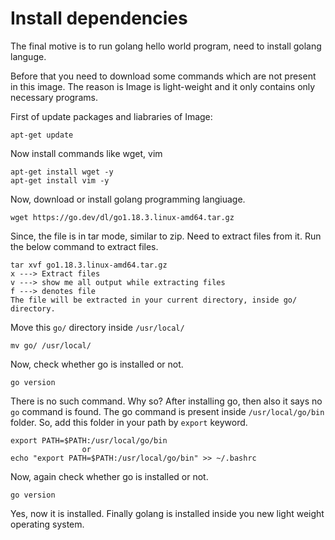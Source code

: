 # Install dependencies
The final motive is to run golang hello world program, need to install
golang languge.

Before that you need to download some commands which are not present
in this image. The reason is Image is light-weight and it only contains 
only necessary programs.

First of update packages and liabraries of Image:

    apt-get update 

Now install commands like wget, vim

    apt-get install wget -y
    apt-get install vim -y

Now, download or install golang programming langiuage.

    wget https://go.dev/dl/go1.18.3.linux-amd64.tar.gz

Since, the file is in tar mode, similar to zip. Need to extract files
from it. Run the below command to extract files.

    tar xvf go1.18.3.linux-amd64.tar.gz
    x ---> Extract files
    v ---> show me all output while extracting files
    f ---> denotes file
    The file will be extracted in your current directory, inside go/ directory.

Move this `go/` directory inside `/usr/local/`

    mv go/ /usr/local/

Now, check whether go is installed or not.

    go version

There is no such command. Why so? After installing go, then also it says 
no `go` command is found.
The go command is present inside `/usr/local/go/bin` folder. So, add this
folder in your path by `export` keyword.

    export PATH=$PATH:/usr/local/go/bin
                    or 
    echo "export PATH=$PATH:/usr/local/go/bin" >> ~/.bashrc

Now, again check whether go is installed or not.

    go version

Yes, now it is installed. Finally golang is installed inside you new
light weight operating system.




